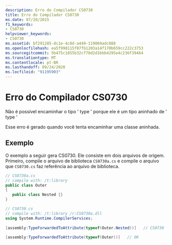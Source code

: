 ```yaml
---
description: Erro do Compilador CS0730
title: Erro do Compilador CS0730
ms.date: 07/20/2015
f1_keywords:
- CS0730
helpviewer_keywords:
- CS0730
ms.assetid: bf291285-dc1e-4c8d-a449-119004adc088
ms.openlocfilehash: ea5f998115f87fb1203a14f170b659cc222c3753
ms.sourcegitcommit: 5b475c1855b32cf78d2d1bbb4295e4c236f39464
ms.translationtype: MT
ms.contentlocale: pt-BR
ms.lasthandoff: 09/24/2020
ms.locfileid: "91195903"
---
```

# <a name="compiler-error-cs0730"></a>Erro do Compilador CS0730

Não é possível encaminhar o tipo ' type ' porque ele é um tipo aninhado de ' type '  
  
 Esse erro é gerado quando você tenta encaminhar uma classe aninhada.  
  
## <a name="example"></a>Exemplo  

 O exemplo a seguir gera CS0730. Ele consiste em dois arquivos de origem. Primeiro, compile o arquivo de biblioteca `CS0730a.cs` e compile o arquivo que `CS0730.cs` faz referência ao arquivo de biblioteca.  
  
```csharp  
// CS0730a.cs  
// compile with: /t:library  
public class Outer  
{  
   public class Nested {}  
}  
```  
  
```csharp  
// CS0730.cs  
// compile with: /t:library /r:CS0730a.dll  
using System.Runtime.CompilerServices;  
  
[assembly:TypeForwardedToAttribute(typeof(Outer.Nested))]   // CS0730  
  
[assembly:TypeForwardedToAttribute(typeof(Outer))]   // OK  
```
